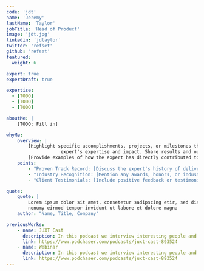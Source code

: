 ```yaml
---
code: 'jdt'
name: 'Jeremy'
lastName: 'Taylor'
jobTitle: 'Head of Product'
image: 'jdt.jpg'
linkedin: 'jdtaylor'
twitter: 'refset'
github: 'refset'
featured:
  weight: 6

expert: true
expertDraft: true

expertise:
  - [TODO]
  - [TODO]
  - [TODO]

aboutMe: |
    [TODO: Fill in]

whyMe:
    overview: |
        [Highlight specific accomplishments, projects, or milestones that showcase the
                    expert's expertise and impact. Share results and outcomes achieved.]
        [Provide examples of how the expert has directly contributed to your company's or clients' success.]
    points:
        - "Proven Track Record: [Discuss the expert's history of delivering successful outcomes and solving complex challenges.]"
        - "Industry Recognition: [Mention any awards, honors, or industry affiliations that demonstrate the expert's credibility.]"
        - "Client Testimonials: [Include positive feedback or testimonials from satisfied clients or colleagues who have worked with the expert.]"

quote:
    quote: |
        Lorem ipsum dolor sit amet, consetetur sadipscing etir, sed diam
        nonumy eirmod tempor invidunt ut labore et dolore magna
    author: "Name, Title, Company"

previousWorks:
    - name: JUXT Cast
      description: In this podcast we interview interesting people and discuss interesting concepts
      link: https://www.podchaser.com/podcasts/juxt-cast-893524
    - name: Webinar
      description: In this podcast we interview interesting people and discuss interesting concepts
      link: https://www.podchaser.com/podcasts/juxt-cast-893524
---
```

